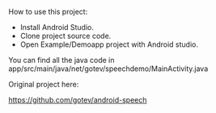 How to use this project:
- Install Android Studio.
- Clone project source code.
- Open Example/Demoapp project with Android studio.

You can find all the java code in app/src/main/java/net/gotev/speechdemo/MainActivity.java

Original project here:

https://github.com/gotev/android-speech
